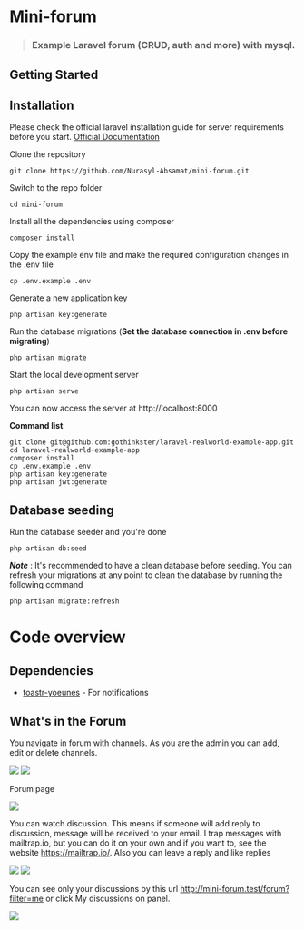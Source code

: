 <p align="center"><h1>Mini-forum</h1></p>

> ### Example Laravel forum (CRUD, auth and more) with mysql.


## Getting Started
## Installation

Please check the official laravel installation guide for server requirements before you start. [Official Documentation](https://laravel.com/docs/5.4/installation#installation)


Clone the repository

    git clone https://github.com/Nurasyl-Absamat/mini-forum.git

Switch to the repo folder
    
    cd mini-forum

Install all the dependencies using composer
    
    composer install

Copy the example env file and make the required configuration changes in the .env file

    cp .env.example .env

Generate a new application key

    php artisan key:generate

Run the database migrations (**Set the database connection in .env before migrating**)

    php artisan migrate

Start the local development server

    php artisan serve
    
You can now access the server at http://localhost:8000


**Command list**

    git clone git@github.com:gothinkster/laravel-realworld-example-app.git
    cd laravel-realworld-example-app
    composer install
    cp .env.example .env
    php artisan key:generate
    php artisan jwt:generate 

## Database seeding

Run the database seeder and you're done

    php artisan db:seed

***Note*** : It's recommended to have a clean database before seeding. You can refresh your migrations at any point to clean the database by running the following command

    php artisan migrate:refresh
    
# Code overview

## Dependencies

- [toastr-yoeunes](https://github.com/yoeunes/toastr) - For notifications

## What's in the Forum

You navigate in forum with channels. As you are the admin you can add, edit or delete channels. 

<img src="mini-forum\screenshots\ChannelsBar.png" /> 
<img src="mini-forum\screenshots\ChannelsCrud.png" />

Forum page

<img src="mini-forum\screenshots\Forum.png" />

You can watch discussion. This means if someone will add reply to discussion, message will be received to your email. I trap messages with mailtrap.io, but you can do it on your own and if you want to, see the website https://mailtrap.io/. Also you can leave a reply and like replies

<img src="mini-forum\screenshots\Forum.png" />
<img src="mini-forum\screenshots\LikeAndReplies.png" />

You can see only your discussions by this url http://mini-forum.test/forum?filter=me or click My discussions on panel.

<img src="mini-forum\screenshots\MyDiscussion.png" />














